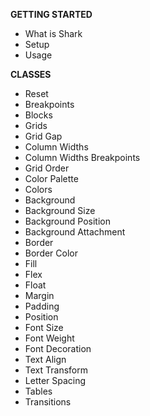 **GETTING STARTED**

- What is Shark
- Setup
- Usage

**CLASSES**

- Reset
- Breakpoints
- Blocks
- Grids
- Grid Gap
- Column Widths
- Column Widths Breakpoints
- Grid Order
- Color Palette
- Colors
- Background
- Background Size
- Background Position
- Background Attachment
- Border
- Border Color
- Fill
- Flex
- Float
- Margin
- Padding
- Position
- Font Size
- Font Weight
- Font Decoration
- Text Align
- Text Transform
- Letter Spacing
- Tables
- Transitions

